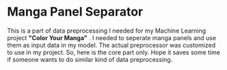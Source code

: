# Manga Panel Separator

This is a part of data preprocessing I needed for my Machine Learning project **"Color Your Manga"** . I needed to seperate manga panels and use them as input data
in my model. The actual preprocessor was customized to use in my project. So, here is the core part only. Hope it saves some time if someone wants to do similar
kind of data preprocessing.
